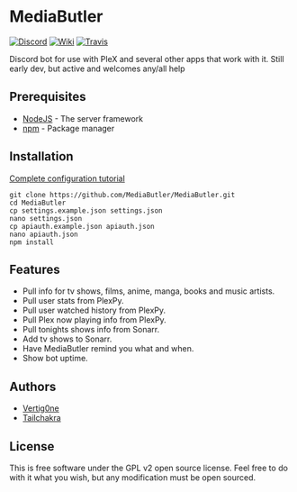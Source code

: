 # MediaButler
[![Discord](https://img.shields.io/badge/Chat-Discord-738bd7.svg?style=for-the-badge)](https://discord.gg/nH9t5sm)
[![Wiki](https://img.shields.io/badge/Wiki-Installation-738bd7.svg?style=for-the-badge)](https://github.com/MediaButler/MediaButler/wiki/Install)
[![Travis](https://img.shields.io/travis/rust-lang/rust.svg?style=for-the-badge)](https://travis-ci.org/MediaButler/MediaButler)

Discord bot for use with PleX and several other apps that work with it.
Still early dev, but active and welcomes any/all help

## Prerequisites
* [NodeJS](https://nodejs.org/en/) - The server framework
* [npm](https://www.npmjs.com/) - Package manager

## Installation
[Complete configuration tutorial](https://github.com/MediaButler/MediaButler/wiki/Install)

    git clone https://github.com/MediaButler/MediaButler.git
    cd MediaButler
    cp settings.example.json settings.json
    nano settings.json
    cp apiauth.example.json apiauth.json
    nano apiauth.json
    npm install

## Features

* Pull info for tv shows, films, anime, manga, books and music artists.
* Pull user stats from PlexPy.
* Pull user watched history from PlexPy.
* Pull Plex now playing info from PlexPy.
* Pull tonights shows info from Sonarr.
* Add tv shows to Sonarr.
* Have MediaButler remind you what and when.
* Show bot uptime.

## Authors
* [Vertig0ne](https://github.com/Vertig0ne)
* [Tailchakra](https://github.com/Tailchakra)

## License
This is free software under the GPL v2 open source license. Feel free to do with it what you wish, but any modification must be open sourced.
